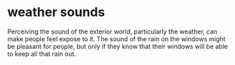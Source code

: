 
# weather sounds

Perceiving the sound of the exterior world, particularly the 
weather, can make people feel expose to it. The sound of the 
rain on the windows might be pleasant for people, but only if 
they know that their windows will be able to keep all that
rain out.